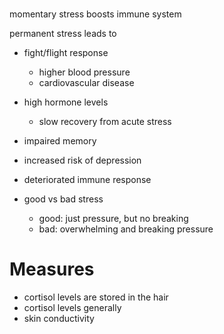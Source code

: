 # 
momentary stress boosts immune system

permanent stress leads to
- fight/flight response
	- higher blood pressure
	- cardiovascular disease
- high hormone levels
	- slow recovery from acute stress
- impaired memory
- increased risk of depression
- deteriorated immune response

- good vs bad stress
	- good: just pressure, but no breaking
	- bad: overwhelming and breaking pressure
# Measures
- cortisol levels are stored in the hair
- cortisol levels generally
- skin conductivity
